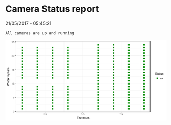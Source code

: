 Camera Status report
================
21/05/2017 - 05:45:21

    All cameras are up and running

![](camreport_files/figure-markdown_github/unnamed-chunk-2-1.png)
